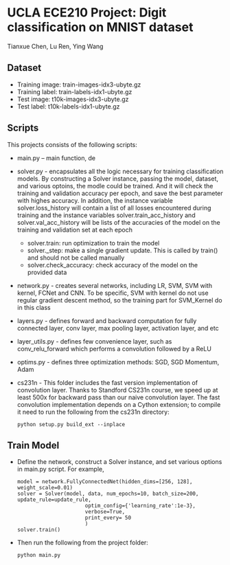# UCLA ECE210 Project: Digit classification on MNIST dataset

Tianxue Chen, Lu Ren, Ying Wang

## Dataset
- Training image: train-images-idx3-ubyte.gz
- Training label: train-labels-idx1-ubyte.gz
- Test image: t10k-images-idx3-ubyte.gz
- Test label: t10k-labels-idx1-ubyte.gz

## Scripts
This projects consists of the following scripts:

- main.py – main function, de

- solver.py - encapsulates all the logic necessary for training classification models. By constructing a Solver instance, passing the model, dataset, and various optoins, the modle could be trained. And it will check the training and validation accuracy per epoch, and save the best parameter with highes accuracy. In addition, the instance variable solver.loss_history will contain a list of all losses encountered during training and the instance variables solver.train_acc_history and solver.val_acc_history will be lists of the accuracies of the model on the training and validation set at each epoch
  - solver.train: run optimization to train the model
  - solver._step: make a single gradient update. This is called by train() and should not be called manually
  - solver.check_accuracy: check accuracy of the model on the provided data

- network.py - creates several networks, including LR, SVM, SVM with kernel, FCNet and CNN. To be specific, SVM with kernel do not use regular gradient descent method, so the training part for SVM_Kernel do in this class

- layers.py - defines forward and backward computation for fully connected layer, conv layer, max pooling layer, activation layer, and etc

- layer_utils.py - defines few convenience layer, such as conv_relu_forward which performs a convolution followed by a ReLU

- optims.py - defines three optimization methods: SGD, SGD Momentum, Adam

- cs231n - This folder includes the fast version implementation of convolution layer. Thanks to Standford CS231n course, we speed up at least 500x for backward pass than our naive convolution layer. The fast convolution implementation depends on a Cython extension; to compile it need to run the following from the cs231n directory:
  ```
  python setup.py build_ext --inplace
  ```

## Train Model
- Define the network, construct a Solver instance, and set various options in main.py script. For example,
  ```
  model = network.FullyConnectedNet(hidden_dims=[256, 128], weight_scale=0.01)
  solver = Solver(model, data, num_epochs=10, batch_size=200, update_rule=update_rule,
                        optim_config={'learning_rate':1e-3},
                        verbose=True,
                        print_every= 50
                        )
  solver.train()
  ```

- Then run the following from the project folder:
  ```
  python main.py
  ```
